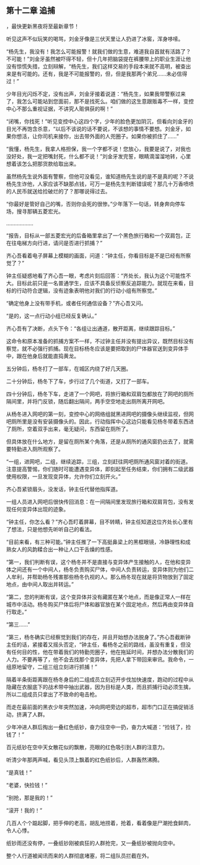 ## 第十二章 追捕
，最快更新黑夜将至最新章节！

听见这声不似玩笑的喝骂，刘金牙像是三伏天里让人扔进了冰窖，浑身哆嗦。

“杨先生，我没有！我怎么可能报警！就我们做的生意，难道我自首就有活路了？不可能！”刘金牙虽然被吓得不轻，但十几年把脑袋提在裤腰带上的职业生涯让他没有惊慌失措，立刻辩解，“杨先生，我们这样交易的手段本来就不高明，被查出来是有可能的。还有，我是不可能报警的，但，但是我那两个弟兄……未必信得过！”

少年目光闪烁不定，没有出声，刘金牙接着说道：“杨先生，如果我带警察过来了，我怎么可能站到您面前，那不是找死么。咱们做的这生意跟贩毒不一样，变控中心不那么重视证据，不讲究人赃俱获的啊！”

“闭嘴，你找死！”听见变控中心这四个字，少年的脸色更加阴沉，但看向刘金牙的目光不再饱含杀意，“以后不该说的话不要说，不该想的事情不要想。刘金牙，如果你想活，让你司机来接你，出去带外面的人兜圈子。如果你被抓住了……”

“我懂，杨先生，我拿人格担保，我一个字都不说！您放心，我要是说了，对我也没好处，我一定把嘴封死，什么都不说！”刘金牙发完誓，眼睛滴溜溜地转，心里想着该怎么把那货款给取出来。

虽然杨先生说外面有警察，但他可没看见，谁知道杨先生说的是不是真的呢？不说杨先生诈他，人家应该不缺那点钱，可万一是杨先生判断错误呢？那几十万香喷喷的人民币就送给捡破烂的了？那哪说得过去。

“你最好是管好自己的嘴，否则你会死的很惨。”少年落下一句话，转身奔向停车场，搜寻那辆五菱宏光。

………………

“报告，目标从一部五菱宏光的后备箱里拿出了一个黑色旅行箱和一个双肩包，正在往电梯方向行进，请问是否进行抓捕？”

齐心吾看着电子屏幕上模糊的画面，问道：“钟主任，你看目标是不是已经有所察觉了？”

钟主任疑惑地看了齐心吾一眼，考虑片刻后回答：“齐处长，我认为这个可能性不大。目标此前只是一名普通学生，应该不具备反侦察反追踪能力。就现在来看，目标的行动符合逻辑，没有迹象表明他对我们的行动小组有所察觉。”

“确定他身上没有带手机，或者任何通信设备？”齐心吾又问。

“是的，这一点行动小组已经反复确认。”

齐心吾有了决断，点头下令：“各组让出通道，散开距离，继续跟踪目标。”

这命令和原本准备的抓捕方案不一样，不过钟主任并没有提出异议，既然目标没有察觉，就不必强行抓捕。现在目标杨冬应该是要把取到的尸体器官送到变异体手中，跟在他身后就能直捣黄龙。

五分钟后，杨冬打了一部车，在城区内绕了好几天圈。

二十分钟后，杨冬下了车，步行过了几个街道，又打了一部车。

四十分钟后，杨冬下车，走进了一个网吧，将旅行箱和双肩包都放在了网吧的厕所隔间里，并将门反锁，随后翻出隔间，两手空空地走出厕所离开网吧。

从杨冬进入网吧的第一刻，变控中心的网络组就黑进网吧的摄像头继续监视，但网吧厕所里是没有安装摄像头的。因此，行动指挥中心这边只能看见杨冬带着东西进了厕所，空着双手出来，毫无疑问，东西留在厕所了。

但具体放在什么地方，是留在厕所某个角落，还是从厕所的通风窗扔出去了，就需要特勤进入厕所观察了。

“一组，进网吧，二组，继续追踪，三组，立刻赶往网吧厕所通风窗对着的街道。注意提高警惕，你们随时可能遭遇变异体，即刻起至任务结束，你们拥有二级武器使用权限，一旦发现变异体，允许你们立刻开火。”

齐心吾紧锁眉头，没发话，钟主任代替他指挥道。

一组人员进入网吧后很快传回消息：在一间隔间里发现旅行箱和双肩背包，没有发现任何变异体出现的迹象。

“钟主任，你怎么看？”齐心吾盯着屏幕，目不转睛，钟主任知道这位齐处长心里有了想法，只是他想先听听自己的看法。

“目前来看，有三种可能。”钟主任推了一下高挺鼻梁上的黑框眼镜，冷静理性和成熟女人的风韵糅合出一种让人口干舌燥的性感。

“第一，我们判断有误，这个杨冬并不是直接与变异体产生接触的人，在他和变异体之间还有一个中间人，杨冬负责购买尸体，中间人负责转运，变异体则为他们二人牟利，并帮助杨冬残害那些杨冬仇视的人。那么杨冬现在就是将货物放到了固定地点，由中间人取出并转运。”

“第二，您的判断有误，这个变异体并没有藏匿在某个地点，而是像正常人一样在城市中活动。杨冬购买尸体后将尸体和器官放在某个固定地点，然后再由变异体自行取走。”

“第三……”

“第三，杨冬确实已经察觉到我们的存在，并且开始想办法脱身了。”齐心吾截断钟主任的话，紧接着又摇头否定，“钟主任，看杨冬之前的路线，虽没有重复，但没有任何目的性，他在带着我们的特勤兜圈子，他在拖延时间，并想办法分散我们的人力。不要再等了，他不会去找那个变异体，先把人拿下带回来审讯。我命令，一组原地留守，二组三组立刻进行抓捕！”

隔着半条街距离跟在杨冬身后的二组成员立刻迈开步伐加快速度，跑动的过程中从隐藏在衣服底下的战术带中抽出武器，因为目标是人类，而且抓捕行动必须生擒，所以二组成员只拿出了不致命的电击枪。

而走在最前面的黑衣少年突然加速，冲向网吧旁边的超市，超市门口正在搞促销活动，挤满了人群。

少年冲进人群后掏出一叠红色纸钞，奋力往空中一扔，奋力大喊道：“捡钱了，捡钱了！”

百元纸钞在空中天女散花似的飘散，亮眼的红色吸引到人群的注意力。

听清少年那两声喊，看见头顶上飘着的红色纸钞后，人群轰然沸腾。

“是真钱！”

“老婆，快捡钱！”

“别抢，那是我的！”

“滚开！我的！”

几百人个个踮起脚，把手伸的老高，胡乱地捞着，抢着，看着像是尸潮抢食鲜肉，令人心悸。

纸钞雨还没有停，一叠纸钞刚被疯狂的人群抢完，又一叠纸钞被抛向空中。

整个人行道被闻讯而来的人群彻底堵塞，将二组队员拦截在外。

